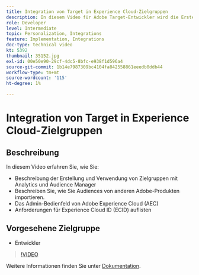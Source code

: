 ```yaml
---
title: Integration von Target in Experience Cloud-Zielgruppen
description: In diesem Video für Adobe Target-Entwickler wird die Erstellung von Zielgruppen mit Analytics und Audience Manager vorgestellt. Entwickler, die sich dieses Video ansehen, können Zielgruppen aus anderen Adobe-Produkten importieren, sich mit dem Admin-Panel von Adobe Experience Cloud (AEC) vertraut machen und die Anforderungen für die Experience Cloud-ID (ECID) auflisten.
role: Developer
level: Intermediate
topic: Personalization, Integrations
feature: Implementation, Integrations
doc-type: technical video
kt: 5392
thumbnail: 35152.jpg
exl-id: 00e50e90-29cf-4dc5-8bfc-e938f1d596a4
source-git-commit: 1b14e7987309bc4104fa842558861eeedb0ddb44
workflow-type: tm+mt
source-wordcount: '115'
ht-degree: 1%

---
```


# Integration von Target in Experience Cloud-Zielgruppen

## Beschreibung

In diesem Video erfahren Sie, wie Sie:

* Beschreibung der Erstellung und Verwendung von Zielgruppen mit Analytics und Audience Manager
* Beschreiben Sie, wie Sie Audiences von anderen Adobe-Produkten importieren.
* Das Admin-Bedienfeld von Adobe Experience Cloud (AEC)
* Anforderungen für Experience Cloud ID (ECID) auflisten

## Vorgesehene Zielgruppe

* Entwickler

>[!VIDEO](https://video.tv.adobe.com/v/35152/?quality=12)

Weitere Informationen finden Sie unter [Dokumentation](https://experienceleague.adobe.com/docs/target/using/integrate/mmp.html?lang=en).
